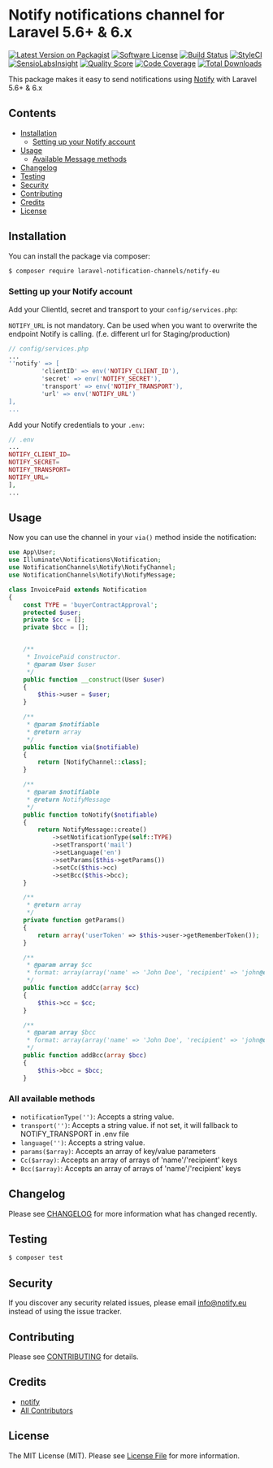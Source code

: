 # Notify notifications channel for Laravel 5.6+ & 6.x

[![Latest Version on Packagist](https://img.shields.io/packagist/v/laravel-notification-channels/notify-eu.svg?style=flat-square)](https://packagist.org/packages/laravel-notification-channels/notify-eu)
[![Software License](https://img.shields.io/badge/license-MIT-brightgreen.svg?style=flat-square)](LICENSE.md)
[![Build Status](https://img.shields.io/travis/laravel-notification-channels/notify-eu/master.svg?style=flat-square)](https://travis-ci.org/laravel-notification-channels/notify-eu)
[![StyleCI](https://styleci.io/repos/:style_ci_id/shield)](https://styleci.io/repos/:style_ci_id)
[![SensioLabsInsight](https://img.shields.io/sensiolabs/i/:sensio_labs_id.svg?style=flat-square)](https://insight.sensiolabs.com/projects/:sensio_labs_id)
[![Quality Score](https://img.shields.io/scrutinizer/g/laravel-notification-channels/notify-eu.svg?style=flat-square)](https://scrutinizer-ci.com/g/laravel-notification-channels/notify-eu)
[![Code Coverage](https://img.shields.io/scrutinizer/coverage/g/laravel-notification-channels/notify-eu/master.svg?style=flat-square)](https://scrutinizer-ci.com/g/laravel-notification-channels/notify-eu/?branch=master)
[![Total Downloads](https://img.shields.io/packagist/dt/laravel-notification-channels/notify-eu.svg?style=flat-square)](https://packagist.org/packages/laravel-notification-channels/notify-eu)

This package makes it easy to send notifications using [Notify](https://notify.eu) with Laravel 5.6+ & 6.x

## Contents

- [Installation](#installation)
	- [Setting up your Notify account](#setting-up-your-notify-account)
- [Usage](#usage)
	- [Available Message methods](#all-available-methods)
- [Changelog](#changelog)
- [Testing](#testing)
- [Security](#security)
- [Contributing](#contributing)
- [Credits](#credits)
- [License](#license)

## Installation

You can install the package via composer:

```bash
$ composer require laravel-notification-channels/notify-eu
```

### Setting up your Notify account

Add your ClientId, secret and transport to your `config/services.php`:

`NOTIFY_URL` is not mandatory. Can be used when you want to overwrite the endpoint Notify is calling. (f.e. different url for Staging/production)

```php
// config/services.php
...
''notify' => [
         'clientID' => env('NOTIFY_CLIENT_ID'),
         'secret' => env('NOTIFY_SECRET'),
         'transport' => env('NOTIFY_TRANSPORT'),
         'url' => env('NOTIFY_URL')
],
...
```

Add your Notify credentials to your `.env`:

```php
// .env
...
NOTIFY_CLIENT_ID=
NOTIFY_SECRET=
NOTIFY_TRANSPORT=
NOTIFY_URL=
],
...
```


## Usage

Now you can use the channel in your `via()` method inside the notification:

``` php
use App\User;
use Illuminate\Notifications\Notification;
use NotificationChannels\Notify\NotifyChannel;
use NotificationChannels\Notify\NotifyMessage;

class InvoicePaid extends Notification
{
    const TYPE = 'buyerContractApproval';
    protected $user;
    private $cc = [];
    private $bcc = [];


    /**
     * InvoicePaid constructor.
     * @param User $user
     */
    public function __construct(User $user)
    {
        $this->user = $user;
    }

    /**
     * @param $notifiable
     * @return array
     */
    public function via($notifiable)
    {
        return [NotifyChannel::class];
    }

    /**
     * @param $notifiable
     * @return NotifyMessage
     */
    public function toNotify($notifiable)
    {
        return NotifyMessage::create()
            ->setNotificationType(self::TYPE)
            ->setTransport('mail')
            ->setLanguage('en')
            ->setParams($this->getParams())
            ->setCc($this->cc)
            ->setBcc($this->bcc);
    }

    /**
     * @return array
     */
    private function getParams()
    {
        return array('userToken' => $this->user->getRememberToken());
    }

    /**
     * @param array $cc
     * format: array(array('name' => 'John Doe', 'recipient' => 'john@doe.com')
     */
    public function addCc(array $cc)
    {
        $this->cc = $cc;
    }

    /**
     * @param array $bcc
     * format: array(array('name' => 'John Doe', 'recipient' => 'john@doe.com')
     */
    public function addBcc(array $bcc)
    {
        $this->bcc = $bcc;
    }
```

### All available methods

- `notificationType('')`: Accepts a string value.
- `transport('')`: Accepts a string value. if not set, it will fallback to NOTIFY_TRANSPORT in .env file
- `language('')`: Accepts a string value.
- `params($array)`: Accepts an array of key/value parameters
- `Cc($array)`: Accepts an array of arrays of 'name'/'recipient' keys
- `Bcc($array)`: Accepts an array of arrays of 'name'/'recipient' keys

## Changelog

Please see [CHANGELOG](CHANGELOG.md) for more information what has changed recently.

## Testing

```bash
$ composer test
```

## Security

If you discover any security related issues, please email info@notify.eu instead of using the issue tracker.

## Contributing

Please see [CONTRIBUTING](CONTRIBUTING.md) for details.

## Credits

- [notify](https://github.com/notify-eu)
- [All Contributors](../../contributors)

## License

The MIT License (MIT). Please see [License File](LICENSE.md) for more information.